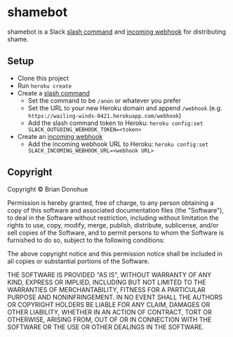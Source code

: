 # shamebot

shamebot is a Slack [slash command](https://api.slack.com/slash-commands) and [incoming webhook](https://api.slack.com/incoming-webhooks) for distributing shame.

## Setup

- Clone this project
- Run `heroku create`
- Create a [slash command](https://api.slack.com/slash-commands)
    - Set the command to be `/anon` or whatever you prefer
    - Set the URL to your new Heroku domain and append `/webhook` (e.g. `https://wailing-winds-0421.herokuapp.com/webhook`)
    - Add the slash command token to Heroku: `heroku config:set SLACK_OUTGOING_WEBHOOK_TOKEN=<token>`
- Create an [incoming webhook](https://api.slack.com/incoming-webhooks)
    - Add the incoming webhook URL to Heroku: `heroku config:set SLACK_INCOMING_WEBHOOK_URL=<webhook URL>`

## Copyright

Copyright &copy; Brian Donohue

Permission is hereby granted, free of charge, to any person obtaining a copy of this software and associated documentation files (the "Software"), to deal in the Software without restriction, including without limitation the rights to use, copy, modify, merge, publish, distribute, sublicense, and/or sell copies of the Software, and to permit persons to whom the Software is furnished to do so, subject to the following conditions:

The above copyright notice and this permission notice shall be included in all copies or substantial portions of the Software.

THE SOFTWARE IS PROVIDED "AS IS", WITHOUT WARRANTY OF ANY KIND, EXPRESS OR IMPLIED, INCLUDING BUT NOT LIMITED TO THE WARRANTIES OF MERCHANTABILITY, FITNESS FOR A PARTICULAR PURPOSE AND NONINFRINGEMENT. IN NO EVENT SHALL THE AUTHORS OR COPYRIGHT HOLDERS BE LIABLE FOR ANY CLAIM, DAMAGES OR OTHER LIABILITY, WHETHER IN AN ACTION OF CONTRACT, TORT OR OTHERWISE, ARISING FROM, OUT OF OR IN CONNECTION WITH THE SOFTWARE OR THE USE OR OTHER DEALINGS IN THE SOFTWARE.

